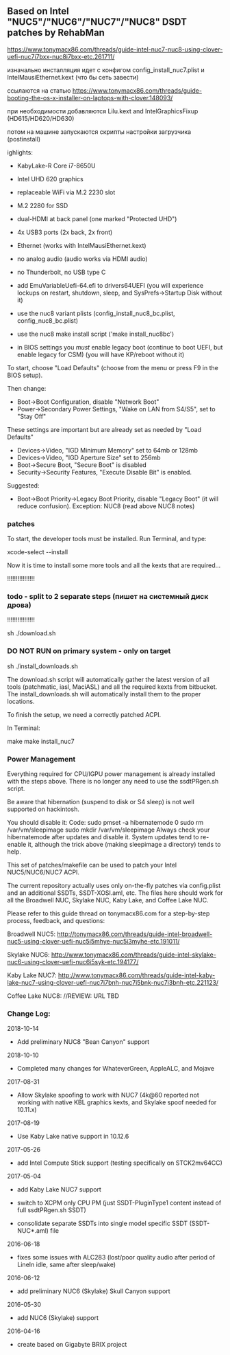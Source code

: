 ## Based on Intel "NUC5"/"NUC6"/"NUC7"/"NUC8" DSDT patches by RehabMan

https://www.tonymacx86.com/threads/guide-intel-nuc7-nuc8-using-clover-uefi-nuc7i7bxx-nuc8i7bxx-etc.261711/

изначально инсталляция идет с конфигом
config_install_nuc7.plist и IntelMausiEthernet.kext (что бы сеть завести)

ссылаются на статью https://www.tonymacx86.com/threads/guide-booting-the-os-x-installer-on-laptops-with-clover.148093/

при необходимости добавляются Lilu.kext and IntelGraphicsFixup (HD615/HD620/HD630)


потом на машине запускаются скрипты настройки загрузчика (postinstall)


ighlights:
- KabyLake-R Core i7-8650U
- Intel UHD 620 graphics
- replaceable WiFi via M.2 2230 slot
- M.2 2280 for SSD
- dual-HDMI at back panel (one marked "Protected UHD")
- 4x USB3 ports (2x back, 2x front)
- Ethernet (works with IntelMausiEthernet.kext)
- no analog audio (audio works via HDMI audio)
- no Thunderbolt, no USB type C


- add EmuVariableUefi-64.efi to drivers64UEFI
(you will experience lockups on restart, shutdown, sleep, and SysPrefs->Startup Disk without it)
- use the nuc8 variant plists (config_install_nuc8_bc.plist, config_nuc8_bc.plist)
- use the nuc8 make install script ('make install_nuc8bc')
- in BIOS settings you *must* enable legacy boot (continue to boot UEFI, but enable legacy for CSM)
(you will have KP/reboot without it)



To start, choose "Load Defaults" (choose from the menu or press F9 in the BIOS setup).

Then change:
- Boot->Boot Configuration, disable "Network Boot"
- Power->Secondary Power Settings, "Wake on LAN from S4/S5", set to "Stay Off"

These settings are important but are already set as needed by "Load Defaults"
- Devices->Video, "IGD Minimum Memory" set to 64mb or 128mb
- Devices->Video, "IGD Aperture Size" set to 256mb
- Boot->Secure Boot, "Secure Boot" is disabled
- Security->Security Features, "Execute Disable Bit" is enabled.

Suggested:
- Boot->Boot Priority->Legacy Boot Priority, disable "Legacy Boot" (it will reduce confusion).
Exception: NUC8 (read above NUC8 notes)



### patches
To start, the developer tools must be installed. Run Terminal, and type:

xcode-select --install

Now it is time to install some more tools and all the kexts that are required...

!!!!!!!!!!!!!!!!
### todo - split to 2 separate steps (пишет на системный диск дрова)
!!!!!!!!!!!!!!!!

sh ./download.sh

### DO NOT RUN on primary system - only on target
sh ./install_downloads.sh

The download.sh script will automatically gather the latest version of all tools (patchmatic, iasl, MaciASL) and all the required kexts from bitbucket. The install_downloads.sh will automatically install them to the proper locations.

To finish the setup, we need a correctly patched ACPI.

In Terminal:

make
make install_nuc7

### Power Management

Everything required for CPU/IGPU power management is already installed with the steps above.
There is no longer any need to use the ssdtPRgen.sh script.

Be aware that hibernation (suspend to disk or S4 sleep) is not well supported on hackintosh.

You should disable it:
Code:
sudo pmset -a hibernatemode 0
sudo rm /var/vm/sleepimage
sudo mkdir /var/vm/sleepimage
Always check your hibernatemode after updates and disable it. System updates tend to re-enable it, although the trick above (making sleepimage a directory) tends to help.










This set of patches/makefile can be used to patch your Intel NUC5/NUC6/NUC7 ACPI.

The current repository actually uses only on-the-fly patches via config.plist and an additional SSDTs, SSDT-XOSI.aml, etc.  The files here should work for all the Broadwell NUC, Skylake NUC, Kaby Lake, and Coffee Lake NUC.

Please refer to this guide thread on tonymacx86.com for a step-by-step process, feedback, and questions:

Broadwell NUC5: http://tonymacx86.com/threads/guide-intel-broadwell-nuc5-using-clover-uefi-nuc5i5mhye-nuc5i3myhe-etc.191011/

Skylake NUC6: http://www.tonymacx86.com/threads/guide-intel-skylake-nuc6-using-clover-uefi-nuc6i5syk-etc.194177/

Kaby Lake NUC7: http://www.tonymacx86.com/threads/guide-intel-kaby-lake-nuc7-using-clover-uefi-nuc7i7bnh-nuc7i5bnk-nuc7i3bnh-etc.221123/

Coffee Lake NUC8: //REVIEW: URL TBD


### Change Log:

2018-10-14

- Add preliminary NUC8 "Bean Canyon" support


2018-10-10

- Completed many changes for WhateverGreen, AppleALC, and Mojave


2017-08-31

- Allow Skylake spoofing to work with NUC7 (4k@60 reported not working with native KBL graphics kexts, and Skylake spoof needed for 10.11.x)


2017-08-19

- Use Kaby Lake native support in 10.12.6


2017-05-26

- add Intel Compute Stick support (testing specifically on STCK2mv64CC)


2017-05-04

- add Kaby Lake NUC7 support

- switch to XCPM only CPU PM (just SSDT-PluginType1 content instead of full ssdtPRgen.sh SSDT)

- consolidate separate SSDTs into single model specific SSDT (SSDT-NUC*.aml) file


2016-06-18

- fixes some issues with ALC283 (lost/poor quality audio after period of LineIn idle, same after sleep/wake)


2016-06-12

- add preliminary NUC6 (Skylake) Skull Canyon support


2016-05-30

- add NUC6 (Skylake) support


2016-04-16

- create based on Gigabyte BRIX project

